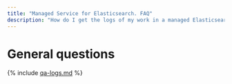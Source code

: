 ```yaml
---
title: "Managed Service for Elasticsearch. FAQ"
description: "How do I get the logs of my work in a managed Elasticsearch service? Answers to this and other questions in this article."
---
```


# General questions

{% include [qa-logs.md](../../_includes/qa-logs.md) %}

